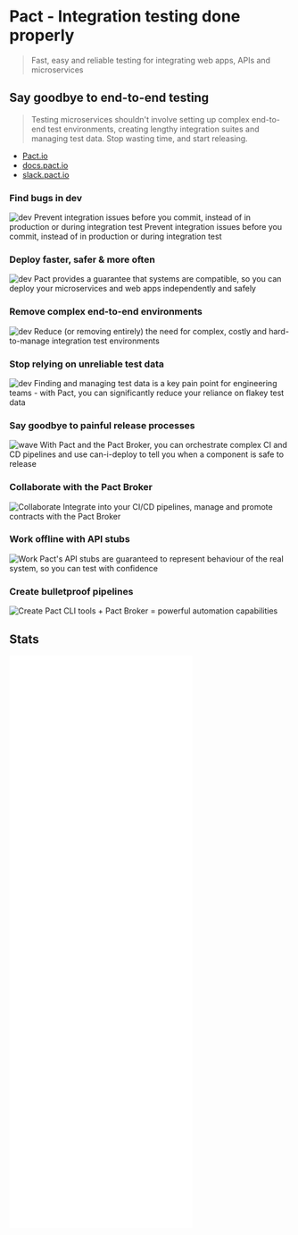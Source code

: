 # Pact -  Integration testing done properly

> Fast, easy and reliable testing for integrating web apps, APIs and microservices

##  Say goodbye to end-to-end testing

> Testing microservices shouldn't involve setting up complex end-to-end test environments, creating lengthy integration suites and managing test data. Stop wasting time, and start releasing.

- [Pact.io](https://pact.io/)
- [docs.pact.io](https://docs.pact.io/)
- [slack.pact.io](https://slack.pact.io/)

### Find bugs in dev
![dev](https://raw.githubusercontent.com/pact-foundation/pact.io/master/pages/assets/img/icons/theme/devices/laptop-macbook.svg)
Prevent integration issues before you commit, instead of in production or during integration test Prevent integration issues before you commit, instead of in production or during integration test

### Deploy faster, safer & more often
![dev](https://raw.githubusercontent.com/pact-foundation/pact.io/master/pages/assets/img/icons/theme/general/thunder-move.svg) 
Pact provides a guarantee that systems are compatible, so you can deploy your microservices and web apps independently and safely

### Remove complex end-to-end environments
![dev](https://raw.githubusercontent.com/pact-foundation/pact.io/master/pages/assets/img/icons/theme/devices/server.svg)
Reduce (or removing entirely) the need for complex, costly and hard-to-manage integration test environments

### Stop relying on unreliable test data
![dev](https://raw.githubusercontent.com/pact-foundation/pact.io/master/pages/assets/img/icons/theme/files/deleted-file.svg)
Finding and managing test data is a key pain point for engineering teams - with Pact, you can significantly reduce your reliance on flakey test data

### Say goodbye to painful release processes
![wave](https://raw.githubusercontent.com/pact-foundation/pact.io/master/pages/assets/img/icons/theme/general/smile.svg)
With Pact and the Pact Broker, you can orchestrate complex CI and CD pipelines and use can-i-deploy to tell you when a component is safe to release

### Collaborate with the Pact Broker
![Collaborate](https://raw.githubusercontent.com/pact-foundation/pact.io/master/pages/assets/img/icons/theme/communication/group.svg)
Integrate into your CI/CD pipelines, manage and promote contracts with the Pact Broker

### Work offline with API stubs
![Work](https://raw.githubusercontent.com/pact-foundation/pact.io/master/pages/assets/img/icons/theme/devices/router-1.svg)
Pact's API stubs are guaranteed to represent behaviour of the real system, so you can test with confidence

### Create bulletproof pipelines
![Create](https://raw.githubusercontent.com/pact-foundation/pact.io/master/pages/assets/img/icons/theme/code/option.svg)
Pact CLI tools + Pact Broker = powerful automation capabilities

## Stats

![Metrics](./github-metrics.svg)
